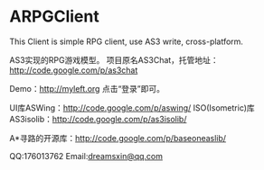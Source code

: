 ARPGClient
==========

This Client is simple RPG client, use AS3 write, cross-platform.

AS3实现的RPG游戏模型。
项目原名AS3Chat，托管地址：http://code.google.com/p/as3chat

Demo：http://myleft.org
点击“登录”即可。

UI库ASWing：http://code.google.com/p/aswing/
ISO(Isometric)库AS3isolib：http://code.google.com/p/as3isolib/

A*寻路的开源库：http://code.google.com/p/baseoneaslib/

QQ:176013762
Email:dreamsxin@qq.com

